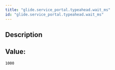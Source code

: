 ```yaml
---
title: "glide.service_portal.typeahead.wait_ms"
id: "glide.service_portal.typeahead.wait_ms"
---
```

## Description



## Value: 
```
1000
```